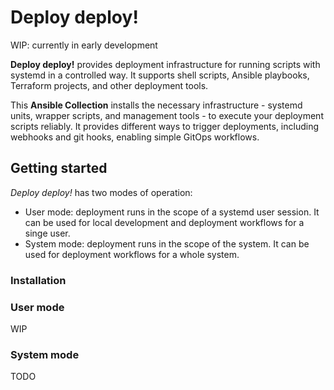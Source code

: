 # Deploy deploy!

WIP: currently in early development

**Deploy deploy!** provides deployment infrastructure for running scripts with systemd in a controlled way. It supports shell scripts, Ansible playbooks, Terraform projects, and other deployment tools.

This **Ansible Collection** installs the necessary infrastructure - systemd units, wrapper scripts, and management tools - to execute your deployment scripts reliably. It provides different ways to trigger deployments, including webhooks and git hooks, enabling simple GitOps workflows. 


## Getting started
*Deploy deploy!* has two modes of operation:

- User mode: deployment runs in the scope of a systemd user session. It can be used for local development and deployment workflows for a singe user.
- System mode: deployment runs in the scope of the system. It can be used for deployment workflows for a whole system.

### Installation

### User mode
WIP

### System mode
TODO
